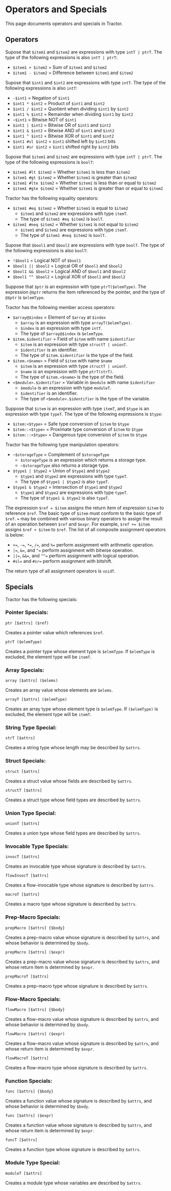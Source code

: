 
# Operators and Specials

This page documents operators and specials in Tractor.

## Operators

Supose that `$item1` and `$item2` are expressions with type `intT | ptrT`. The type of the following expressions is also `intT | ptrT`:

* `$item1 + $item2` = Sum of `$item1` and `$item2`
* `$item1 - $item2` = Difference between `$item1` and `$item2`

Supose that `$int1` and `$int2` are expressions with type `intT`. The type of the following expressions is also `intT`:

* `-$int1` = Negation of `$int1`
* `$int1 * $int2` = Product of `$int1` and `$int2`
* `$int1 / $int2` = Quotient when dividing `$int1` by `$int2`
* `$int1 % $int2` = Remainder when dividing `$int1` by `$int2`
* `~$int1` = Bitwise NOT of `$int1`
* `$int1 | $int2` = Bitwise OR of `$int1` and `$int2`
* `$int1 & $int2` = Bitwise AND of `$int1` and `$int2`
* `$int1 ^ $int2` = Bitwise XOR of `$int1` and `$int2`
* `$int1 #sl $int2` = `$int1` shifted left by `$int2` bits
* `$int1 #sr $int2` = `$int1` shifted right by `$int2` bits

Supose that `$item1` and `$item2` are expressions with type `intT | ptrT`. The type of the following expressions is `boolT`:

* `$item1 #lt $item2` = Whether `$item1` is less than `$item2`
* `$item1 #gt $item2` = Whether `$item1` is greater than `$item2`
* `$item1 #lte $item2` = Whether `$item1` is less than or equal to `$item2`
* `$item1 #gte $item2` = Whether `$item1` is greater than or equal to `$item2`

Tractor has the following equality operators:

* `$item1 #eq $item2` = Whether `$item1` is equal to `$item2`
    * `$item1` and `$item2` are expressions with type `itemT`.
    * The type of `$item1 #eq $item2` is `boolT`.
* `$item1 #neq $item2` = Whether `$item1` is not equal to `$item2`
    * `$item1` and `$item2` are expressions with type `itemT`.
    * The type of `$item1 #neq $item2` is `boolT`.

Supose that `$bool1` and `$bool2` are expressions with type `boolT`. The type of the following expressions is also `boolT`:

* `!$bool1` = Logical NOT of `$bool1`
* `$bool1 || $bool2` = Logical OR of `$bool1` and `$bool2`
* `$bool1 && $bool2` = Logical AND of `$bool1` and `$bool2`
* `$bool1 ^^ $bool2` = Logical XOR of `$bool1` and `$bool2`

Suppose that `$ptr` is an expression with type `ptrT($elemType)`. The expression `@$ptr` returns the item referenced by the pointer, and the type of `@$ptr` is `$elemType`.

Tractor has the following member access operators:

* `$array@$index` = Element of `$array` at `$index`
    * `$array` is an expression with type `arrayT($elemType)`.
    * `$index` is an expression with type `intT`.
    * The type of `$array@$index` is `$elemType`.
* `$item.$identifier` = Field of `$item` with name `$identifier`
    * `$item` is an expression with type `structT | unionT`.
    * `$identifier` is an identifier.
    * The type of `$item.$identifier` is the type of the field.
* `$item.<$name>` = Field of `$item` with name `$name`
    * `$item` is an expression with type `structT | unionT`.
    * `$name` is an expression with type `ptrT(strT)`.
    * The type of `$item.<$name>` is the type of the field.
* `<$module>.$identifier` = Variable in `$module` with name `$identifier`
    * `$module` is an expression with type `moduleT`.
    * `$identifier` is an identifier.
    * The type of `<$module>.$identifier` is the type of the variable.

Suppose that `$item` is an expression with type `itemT`, and `$type` is an expression with type `typeT`. The type of the following expressions is `$type`:

* `$item:<$type>` = Safe type conversion of `$item` to `$type`
* `$item::<$type>` = Proximate type conversion of `$item` to `$type`
* `$item:::<$type>` = Dangerous type conversion of `$item` to `$type`

Tractor has the following type manipulation operators:

* `~$storageType` = Complement of `$storageType`
    * `$storageType` is an expression which returns a storage type.
    * `~$storageType` also returns a storage type.
* `$type1 | $type2` = Union of `$type1` and `$type2`
    * `$type1` and `$type2` are expressions with type `typeT`.
    * The type of `$type1 | $type2` is also `typeT`.
* `$type1 & $type2` = Intersection of `$type1` and `$type2`
    * `$type1` and `$type2` are expressions with type `typeT`.
    * The type of `$type1 & $type2` is also `typeT`.

The expression `$ref = $item` assigns the return item of expression `$item` to reference `$ref`. The basic type of `$item` must conform to the basic type of `$ref`. `=` may be combined with various binary operators to assign the result of an operation between `$ref` and `$expr`. For example, `$ref += $item` assigns `$ref + $item` to `$ref`. The list of all composite assignment operators is below:

* `+=`, `-=`, `*=`, `/=`, and `%=` perform assignment with arithmetic operation.
* `|=`, `&=`, and `^=` perform assignment with bitwise operation.
* `||=`, `&&=`, and `^^=` perform assignment with logical operation.
* `#sl=` and `#sr=` perform assignment with bitshift.

The return type of all assignment operators is `voidT`.

## Specials

Tractor has the following specials:

### Pointer Specials:

```
ptr [$attrs] ($ref)
```

Creates a pointer value which references `$ref`.

```
ptrT ($elemType)
```

Creates a pointer type whose element type is `$elemType`. If `$elemType` is excluded, the element type will be `itemT`.

### Array Specials:

```
array [$attrs] ($elems)
```

Creates an array value whose elements are `$elems`.

```
arrayT [$attrs] ($elemType)
```

Creates an array type whose element type is `$elemType`. If `($elemType)` is excluded, the element type will be `itemT`.

### String Type Special:

```
strT [$attrs]
```

Creates a string type whose length may be described by `$attrs`.

### Struct Specials:

```
struct [$attrs]
```

Creates a struct value whose fields are described by `$attrs`.

```
structT [$attrs]
```

Creates a struct type whose field types are described by `$attrs`.

### Union Type Special:

```
unionT [$attrs]
```

Creates a union type whose field types are described by `$attrs`.

### Invocable Type Specials:

```
invocT [$attrs]
```

Creates an invocable type whose signature is described by `$attrs`.

```
flowInvocT [$attrs]
```

Creates a flow-invocable type whose signature is described by `$attrs`.

```
macroT [$attrs]
```

Creates a macro type whose signature is described by `$attrs`.

### Prep-Macro Specials:

```
prepMacro [$attrs] {$body}
```

Creates a prep-macro value whose signature is described by `$attrs`, and whose behavior is determined by `$body`.

```
prepMacro [$attrs] ($expr)
```

Creates a prep-macro value whose signature is described by `$attrs`, and whose return item is determined by `$expr`.

```
prepMacroT [$attrs]
```

Creates a prep-macro type whose signature is described by `$attrs`.

### Flow-Macro Specials:

```
flowMacro [$attrs] {$body}
```

Creates a flow-macro value whose signature is described by `$attrs`, and whose behavior is determined by `$body`.

```
flowMacro [$attrs] ($expr)
```

Creates a flow-macro value whose signature is described by `$attrs`, and whose return item is determined by `$expr`.

```
flowMacroT [$attrs]
```

Creates a flow-macro type whose signature is described by `$attrs`.

### Function Specials:

```
func [$attrs] {$body}
```

Creates a function value whose signature is described by `$attrs`, and whose behavior is determined by `$body`.

```
func [$attrs] ($expr)
```

Creates a function value whose signature is described by `$attrs`, and whose return item is determined by `$expr`.

```
funcT [$attrs]
```

Creates a function type whose signature is described by `$attrs`.

### Module Type Special:

```
moduleT [$attrs]
```

Creates a module type whose variables are described by `$attrs`.


